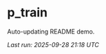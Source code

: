 # p_train

Auto-updating README demo.

<!--START_SECTION:status-->
_Last run: 2025-09-28 21:18 UTC_
<!--END_SECTION:status-->























































































































































































































































































































































































































































































































































































































































































































































































































































